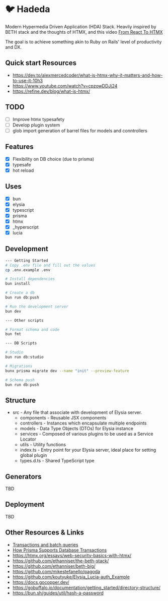 # 🐦 Hadeda

Modern Hypermedia Driven Application (HDA) Stack. Heavily inspired by BETH stack and the thoughts of HTMX, and this video [From React To HTMX](https://www.youtube.com/watch?v=wIzwyyHolRs)

The goal is to achieve something akin to Ruby on Rails' level of productivity and DX.

## Quick start Resources

- https://dev.to/alexmercedcoder/what-is-htmx-why-it-matters-and-how-to-use-it-10h3
- https://www.youtube.com/watch?v=cpzowDDJj24
- https://refine.dev/blog/what-is-htmx/

## TODO

- [ ] Improve htmx typesafety
- [ ] Develop plugin system
- [ ] glob import generation of barrel files for models and conntrollers

## Features

- [x] Flexibility on DB choice (due to prisma)
- [x] typesafe
- [x] hot reload

## Uses

- [x] bun
- [x] elysia
- [x] typescript
- [x] prisma
- [x] htmx
- [x] \_hyperscript
- [x] lucia

## Development

```bash
--- Getting Started
# Copy .env file and fill out the values
cp .env.example .env

# Install dependencies
bun install

# Create a db
bun run db:push

# Run the development server
bun dev

--- Other scripts

# Format schema and code
bun fmt

--- DB Scripts

# Studio
bun run db:studio

# Migrations
bunx prisma migrate dev --name "init" --preview-feature

# Schema push
bun run db:push
```

## Structure

- src - Any file that associate with development of Elysia server.
  - components - Reusable JSX components
  - controllers - Instances which encapsulate multiple endpoints
  - models - Data Type Objects (DTOs) for Elysia instance
  - services - Composed of various plugins to be used as a Service Locator
  - utils - Utility functions
  - index.ts - Entry point for your Elysia server, ideal place for setting global plugin
  - types.d.ts - Shared TypeScript type

## Generators

TBD

## Deployment

TBD

## Other Resources & Links

- [Transactions and batch queries](https://www.prisma.io/docs/orm/prisma-client/queries/transactions)
- [How Prisma Supports Database Transactions](https://www.prisma.io/blog/how-prisma-supports-transactions-x45s1d5l0ww1)
- https://htmx.org/essays/web-security-basics-with-htmx/
- https://github.com/ethanniser/the-beth-stack/
- https://github.com/ethanniser/beth-big/
- https://github.com/mikestefanello/pagoda
- https://github.com/koutyuke/Elysia_Lucia-auth_Example
- https://docs.gocopper.dev/
- https://gobuffalo.io/documentation/getting_started/directory-structure/
- https://bun.sh/guides/util/hash-a-password
